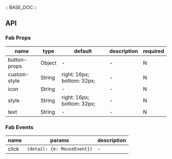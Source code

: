 :: BASE_DOC ::

## API
### Fab Props

name | type | default | description | required
-- | -- | -- | -- | --
button-props | Object | - | \- | N
custom-style | String | right: 16px; bottom: 32px; | \- | N
icon | String | - | \- | N
style | String | right: 16px; bottom: 32px; | \- | N
text | String | - | \- | N

### Fab Events

name | params | description
-- | -- | --
click | `(detail: {e: MouseEvent})` | \-
